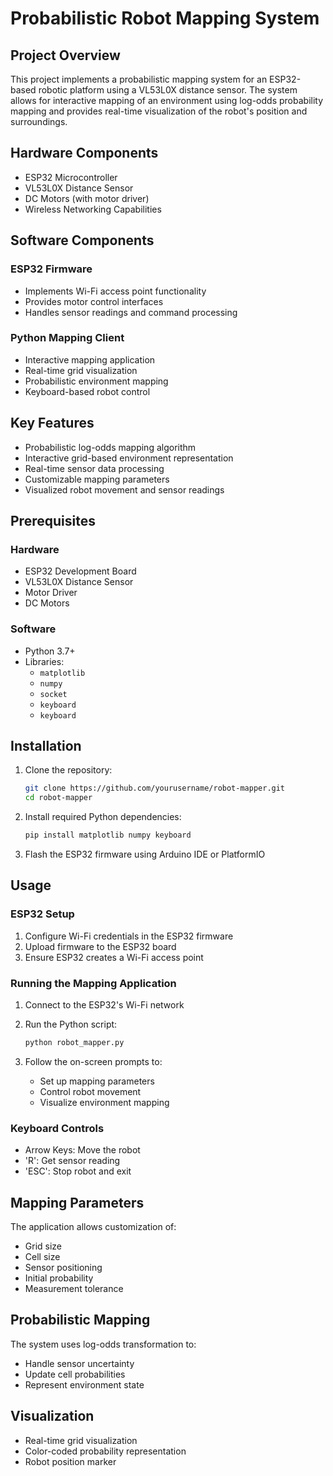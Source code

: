 # Probabilistic Robot Mapping System

## Project Overview

This project implements a probabilistic mapping system for an ESP32-based robotic platform using a VL53L0X distance sensor. The system allows for interactive mapping of an environment using log-odds probability mapping and provides real-time visualization of the robot's position and surroundings.

## Hardware Components

- ESP32 Microcontroller
- VL53L0X Distance Sensor
- DC Motors (with motor driver)
- Wireless Networking Capabilities

## Software Components

### ESP32 Firmware
- Implements Wi-Fi access point functionality
- Provides motor control interfaces
- Handles sensor readings and command processing

### Python Mapping Client
- Interactive mapping application
- Real-time grid visualization
- Probabilistic environment mapping
- Keyboard-based robot control

## Key Features

- Probabilistic log-odds mapping algorithm
- Interactive grid-based environment representation
- Real-time sensor data processing
- Customizable mapping parameters
- Visualized robot movement and sensor readings

## Prerequisites

### Hardware
- ESP32 Development Board
- VL53L0X Distance Sensor
- Motor Driver
- DC Motors

### Software
- Python 3.7+
- Libraries:
  - `matplotlib`
  - `numpy`
  - `socket`
  - `keyboard`
  - `keyboard`

## Installation

1. Clone the repository:
   ```bash
   git clone https://github.com/yourusername/robot-mapper.git
   cd robot-mapper
   ```

2. Install required Python dependencies:
   ```bash
   pip install matplotlib numpy keyboard
   ```

3. Flash the ESP32 firmware using Arduino IDE or PlatformIO

## Usage

### ESP32 Setup
1. Configure Wi-Fi credentials in the ESP32 firmware
2. Upload firmware to the ESP32 board
3. Ensure ESP32 creates a Wi-Fi access point

### Running the Mapping Application
1. Connect to the ESP32's Wi-Fi network
2. Run the Python script:
   ```bash
   python robot_mapper.py
   ```

3. Follow the on-screen prompts to:
   - Set up mapping parameters
   - Control robot movement
   - Visualize environment mapping

### Keyboard Controls
- Arrow Keys: Move the robot
- 'R': Get sensor reading
- 'ESC': Stop robot and exit

## Mapping Parameters

The application allows customization of:
- Grid size
- Cell size
- Sensor positioning
- Initial probability
- Measurement tolerance

## Probabilistic Mapping

The system uses log-odds transformation to:
- Handle sensor uncertainty
- Update cell probabilities
- Represent environment state

## Visualization

- Real-time grid visualization
- Color-coded probability representation
- Robot position marker
